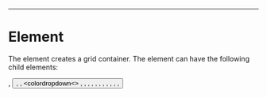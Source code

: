 

---

# Element

The <grid> element creates a grid container. The element can have the following child elements:

<box> , <button> , <checkbox> , <colordropdown<> , <combobox> , <description> , <grid> , <groupbox> , <label> , <listbox> , <morph> , <picturebox> , <radio> , <radiogroup> , <script> , <separator> , <slider> , <spacer> , <spinner> , <tabbox> , <tablecontrol> , <textbox> , <treecontrol> , <unitdimensionbox>

The <grid> element has the following attributes:

- • cellalign = bottomcenter | bottomleft | bottomright | middlecenter | middleleft | middleright | topcenter | topleft | topright

- • columns = CDATA

- • disabled = true | false

- • height = CDATA

- • hidden = true | false

- • id = ID

- • resize = none | both | height | width | natural

- • width = CDATA

- • withdraw = true | false